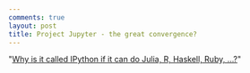```yaml
---
comments: true
layout: post
title: Project Jupyter - the great convergence?
---
```


"[Why is it called IPython if it can do Julia, R, Haskell, Ruby, ...?](https://speakerdeck.com/fperez/project-jupyter)"
